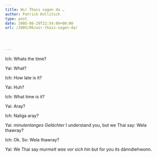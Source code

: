 ```yaml
---
title: Wir Thais sagen da …
author: Patrick Kollitsch
type: post
date: 2005-06-29T22:54:09+00:00
url: /2005/06/wir-thais-sagen-da/




---
```

Ich: Whats the time?
  
Yai: What?
  
Ich: How late is it?
  
Yai: Huh?
  
Ich: What time is it?
  
Yai: Aray?
  
Ich: Naliga aray?
  
Yai: _minutenlanges Gelächter_ I understand you, but we Thai say: Wela thawray?
  
Ich: Ok. So: Wela thawray?
  
Yai: We Thai say _murmelt was vor sich hin_ but for you its dänndiehwonn.